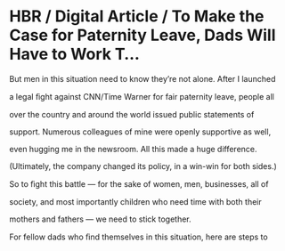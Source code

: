 # HBR / Digital Article / To Make the Case for Paternity Leave, Dads Will Have to Work T…

But men in this situation need to know they’re not alone. After I launched

a legal ﬁght against CNN/Time Warner for fair paternity leave, people all

over the country and around the world issued public statements of

support. Numerous colleagues of mine were openly supportive as well,

even hugging me in the newsroom. All this made a huge difference.

(Ultimately, the company changed its policy, in a win-win for both sides.)

So to ﬁght this battle — for the sake of women, men, businesses, all of

society, and most importantly children who need time with both their

mothers and fathers — we need to stick together.

For fellow dads who ﬁnd themselves in this situation, here are steps to
